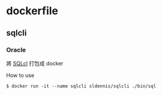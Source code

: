 # dockerfile


## sqlcli

### Oracle

將 [SQLcl](http://www.oracle.com/technetwork/developer-tools/sqlcl/overview/index.html) 打包成 docker

How to use

```
$ docker run -it --name sqlcli sldennis/sqlcli ./bin/sql
```
